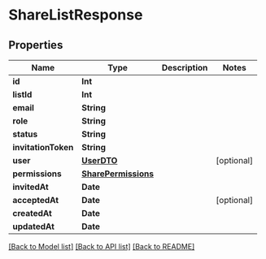 # ShareListResponse

## Properties
Name | Type | Description | Notes
------------ | ------------- | ------------- | -------------
**id** | **Int** |  | 
**listId** | **Int** |  | 
**email** | **String** |  | 
**role** | **String** |  | 
**status** | **String** |  | 
**invitationToken** | **String** |  | 
**user** | [**UserDTO**](UserDTO.md) |  | [optional] 
**permissions** | [**SharePermissions**](SharePermissions.md) |  | 
**invitedAt** | **Date** |  | 
**acceptedAt** | **Date** |  | [optional] 
**createdAt** | **Date** |  | 
**updatedAt** | **Date** |  | 

[[Back to Model list]](../README.md#documentation-for-models) [[Back to API list]](../README.md#documentation-for-api-endpoints) [[Back to README]](../README.md)



